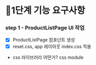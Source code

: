 # 🎯1단계 기능 요구사항

### step 1 - ProductListPage UI 작업

- [x] ProductListPage 컴포넌트 생성
- [x] reset.css, app 레이아웃 index.css 적용

- css 라이브러리 어떤거?
  css module
